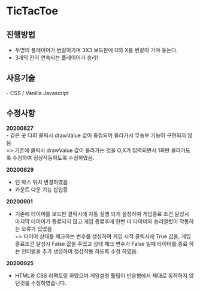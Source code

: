 # TicTacToe


<h2>진행방법</h2>
<ul>
<li>두명의 플레이어가 번갈아가며 3X3 보드판에 O와 X를 번갈아 가며 놓는다.</li>
<li>3개의 칸이 연속되는 플레이어가 승리!</li>
</ul>

<h2> 사용기술 </h2>
- CSS / Vanilla Javascript 

<h2> 수정사항 </h2>
<b>20200827</b><br>
- 같은 곳 다회 클릭시 drawValue 값이 중첩되어 올라가서 무승부 기능이 구현되지 않음<br>
   => 기존에 클릭시 drawValue 값이 올라가는 것을 O,X가 입력되면서 1회만 올라가도록 수정하여 정상작동하도록 수정하였음.

<b>20200829</b><br>
- 턴 박스 위치 변경하였음<br>
- 카운트 다운 기능 삽입중

<b>20200901</b><br>
- 기존에 타이머를 보드판 클릭시에 자동 실행 되게 설정하여 게임종료 조건 달성시 마지막 타이머가 종료되지 않고 게임 종료후에 한번 더 타이머와 승리얼럿이 작동하는 오류가 있었음<br>
    => 타이머 상태를 체크하는 변수를 생성하여 게임 시작 클릭시에 True 값을, 게임 종료조건 달성시 False 값을 주었고 상태 체크 변수가 False 일때 타이머를 종료 하는 인터벌을 추가 생성하여 정상작동 하도록 수정 하였음.

<b>20200925</b><br>
- HTML과 CSS 리팩토링 하였으며 게임설명 툴팁이 반응형에서 제대로 동작하지 않던것을 수정하였습니다.
